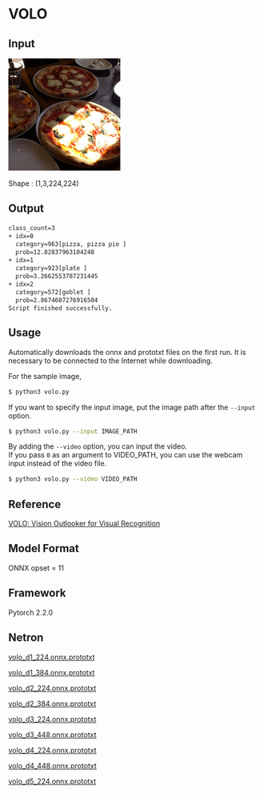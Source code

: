 # VOLO

## Input

![Input](pizza.jpg)

Shape : (1,3,224,224)

## Output

```
class_count=3
+ idx=0
  category=963[pizza, pizza pie ]
  prob=12.82837963104248
+ idx=1
  category=923[plate ]
  prob=3.2662553787231445
+ idx=2
  category=572[goblet ]
  prob=2.8674607276916504
Script finished successfully.
```

## Usage
Automatically downloads the onnx and prototxt files on the first run.
It is necessary to be connected to the Internet while downloading.

For the sample image,
``` bash
$ python3 volo.py
```

If you want to specify the input image, put the image path after the `--input` option.  
```bash
$ python3 volo.py --input IMAGE_PATH
```

By adding the `--video` option, you can input the video.   
If you pass `0` as an argument to VIDEO_PATH, you can use the webcam input instead of the video file.
```bash
$ python3 volo.py --video VIDEO_PATH
```


## Reference

[VOLO: Vision Outlooker for Visual Recognition](https://github.com/sail-sg/volo)

## Model Format

ONNX opset = 11

## Framework

Pytorch 2.2.0

## Netron

[volo_d1_224.onnx.prototxt](https://netron.app/?url=https://storage.googleapis.com/ailia-models/volo/volo.onnx.prototxt)

[volo_d1_384.onnx.prototxt](https://netron.app/?url=https://storage.googleapis.com/ailia-models/volo/volo.onnx.prototxt)

[volo_d2_224.onnx.prototxt](https://netron.app/?url=https://storage.googleapis.com/ailia-models/volo/volo.onnx.prototxt)

[volo_d2_384.onnx.prototxt](https://netron.app/?url=https://storage.googleapis.com/ailia-models/volo/volo.onnx.prototxt)

[volo_d3_224.onnx.prototxt](https://netron.app/?url=https://storage.googleapis.com/ailia-models/volo/volo.onnx.prototxt)

[volo_d3_448.onnx.prototxt](https://netron.app/?url=https://storage.googleapis.com/ailia-models/volo/volo.onnx.prototxt)

[volo_d4_224.onnx.prototxt](https://netron.app/?url=https://storage.googleapis.com/ailia-models/volo/volo.onnx.prototxt)

[volo_d4_448.onnx.prototxt](https://netron.app/?url=https://storage.googleapis.com/ailia-models/volo/volo.onnx.prototxt)

[volo_d5_224.onnx.prototxt](https://netron.app/?url=https://storage.googleapis.com/ailia-models/volo/volo.onnx.prototxt)
